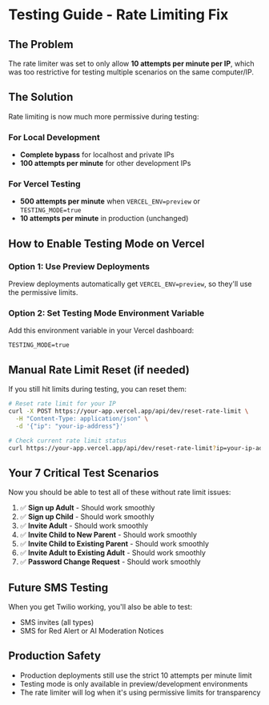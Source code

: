 # Testing Guide - Rate Limiting Fix

## The Problem
The rate limiter was set to only allow **10 attempts per minute per IP**, which was too restrictive for testing multiple scenarios on the same computer/IP.

## The Solution
Rate limiting is now much more permissive during testing:

### For Local Development
- **Complete bypass** for localhost and private IPs
- **100 attempts per minute** for other development IPs

### For Vercel Testing
- **500 attempts per minute** when `VERCEL_ENV=preview` or `TESTING_MODE=true`
- **10 attempts per minute** in production (unchanged)

## How to Enable Testing Mode on Vercel

### Option 1: Use Preview Deployments
Preview deployments automatically get `VERCEL_ENV=preview`, so they'll use the permissive limits.

### Option 2: Set Testing Mode Environment Variable
Add this environment variable in your Vercel dashboard:
```
TESTING_MODE=true
```

## Manual Rate Limit Reset (if needed)
If you still hit limits during testing, you can reset them:

```bash
# Reset rate limit for your IP
curl -X POST https://your-app.vercel.app/api/dev/reset-rate-limit \
  -H "Content-Type: application/json" \
  -d '{"ip": "your-ip-address"}'

# Check current rate limit status
curl https://your-app.vercel.app/api/dev/reset-rate-limit?ip=your-ip-address
```

## Your 7 Critical Test Scenarios
Now you should be able to test all of these without rate limit issues:

1. ✅ **Sign up Adult** - Should work smoothly
2. ✅ **Sign up Child** - Should work smoothly  
3. ✅ **Invite Adult** - Should work smoothly
4. ✅ **Invite Child to New Parent** - Should work smoothly
5. ✅ **Invite Child to Existing Parent** - Should work smoothly
6. ✅ **Invite Adult to Existing Adult** - Should work smoothly
7. ✅ **Password Change Request** - Should work smoothly

## Future SMS Testing
When you get Twilio working, you'll also be able to test:
- SMS invites (all types)
- SMS for Red Alert or AI Moderation Notices

## Production Safety
- Production deployments still use the strict 10 attempts per minute limit
- Testing mode is only available in preview/development environments
- The rate limiter will log when it's using permissive limits for transparency
